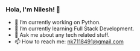 ### Hola, I'm Nilesh! 👋



- 🔭 I’m currently working on Python.
- 🌱 I’m currently learning Full Stack Development.
- 💬 Ask me about any tech related stuff.
- 📫 How to reach me: nk7118491@gmail.com

